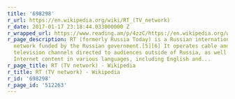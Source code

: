 ```yaml
---
title: '698298'
r_url: https://en.wikipedia.org/wiki/RT_(TV_network)
r_date: 2017-01-17 23:18:44.033000000 Z
r_wrapped_url: https://www.reading.am/p/4zzC/https://en.wikipedia.org/wiki/RT_(TV_network)
r_page_description: RT (formerly Russia Today) is a Russian international television
  network funded by the Russian government.[5][6] It operates cable and satellite
  television channels directed to audiences outside of Russia, as well as providing
  Internet content in various languages, including English and...
r_page_title: RT (TV network) - Wikipedia
r_title: RT (TV network) - Wikipedia
r_id: '698298'
r_page_id: '512263'
---
```


